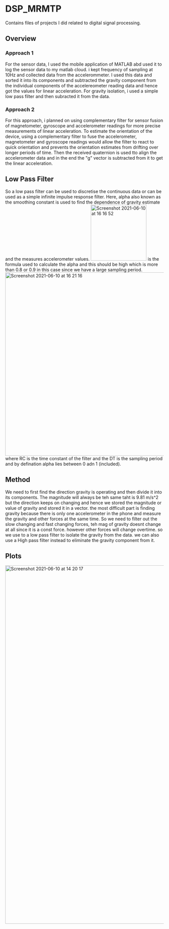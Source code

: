 # DSP_MRMTP
Contains files of projects I did related to digital signal processing.
## Overview

### Approach 1
For the sensor data, I used the mobile application of MATLAB abd used it to log the sensor data to my matlab cloud. i kept frequency of sampling at 10Hz and collected data from the accelerommeter. 
I used this data and sorted it into its components and subtracted the gravity component from the individual components of the accelereometer reading data and hence got the values for linear acceleration. For gravity isolation, i used a simple low pass filter and then subracted it from the data. 

### Approach 2
For this approach, i planned on using complementary filter for sensor fusion of magnetometer, gyroscope and accelerometer readings for more precise measurements of linear acceleration. To estimate the orientation of the device, using a complementary filter to fuse the accelerometer, magnetometer and gyroscope readings would allow the filter to react to quick orientation and prevents the orientation estimates from drifting over longer periods of time. Then the received quaternion is used tto align the accelerometer data and in the end the "g" vector is subtracted from it to get the linear acceleration.   

## Low Pass Filter 
So a low pass filter can be used to discretise the continuous data or can be used as a simple infinite impulse response filter. Here, alpha also known as the smoothing constant is used to find the dependence of gravity estimate and the measures accelerometer values. 
<img width="177" alt="Screenshot 2021-06-10 at 16 16 52" src="https://user-images.githubusercontent.com/67947994/121512506-68fe2500-ca07-11eb-9564-b481c90d87c2.png">
is the formula used to calculate the alpha and this should be high which is more than 0.8 or 0.9 in this case since we have a large sampling period.  
<img width="581" alt="Screenshot 2021-06-10 at 16 21 16" src="https://user-images.githubusercontent.com/67947994/121513025-022d3b80-ca08-11eb-8f12-aa24db52cffa.png">
where RC is the time constant of the filter and the DT is the sampling period and by defination alpha lies between 0 adn 1 (included). 
## Method 
We need to first find the direction gravity is operating and then divide it into its components. The magnitude will always be teh same taht is 9.81 m/s^2 but the direction keeps on changing and hence we stored the magnitude or value of gravity and stored it in a vector. the most difficult part is finding gravity because there is only one accelerometer in the phone and measure the gravity and other forces at the same time. So we need to filter out the slow changing and fast changing forces, teh mag of gravity doesnt change at all since it is a const force. however other forces will change overtime. so we use to a low pass filter to isolate the gravity from the data. 
we can also use a High pass filter instead to eliminate the gravity component from it. 

## Plots 
<img width="1135" alt="Screenshot 2021-06-10 at 14 20 17" src="https://user-images.githubusercontent.com/67947994/121514227-67cdf780-ca09-11eb-9c79-ec5ae0dbc35d.png">


